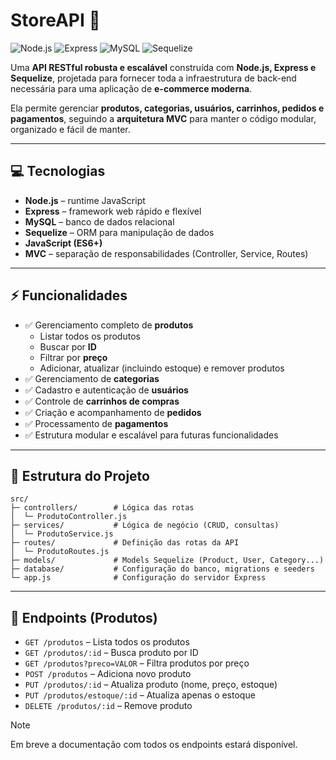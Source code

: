 # StoreAPI 🚀

![Node.js](https://img.shields.io/badge/Node.js-339933?style=for-the-badge&logo=node.js&logoColor=white)
![Express](https://img.shields.io/badge/Express-000000?style=for-the-badge&logo=express&logoColor=white)
![MySQL](https://img.shields.io/badge/MySQL-4479A1?style=for-the-badge&logo=mysql&logoColor=white)
![Sequelize](https://img.shields.io/badge/Sequelize-52B0E7?style=for-the-badge&logo=sequelize&logoColor=white)

Uma **API RESTful robusta e escalável** construída com **Node.js, Express e Sequelize**, projetada para fornecer toda a infraestrutura de back-end necessária para uma aplicação de **e-commerce moderna**.  

Ela permite gerenciar **produtos, categorias, usuários, carrinhos, pedidos e pagamentos**, seguindo a **arquitetura MVC** para manter o código modular, organizado e fácil de manter.

---

## 💻 Tecnologias

- **Node.js** – runtime JavaScript  
- **Express** – framework web rápido e flexível  
- **MySQL** – banco de dados relacional  
- **Sequelize** – ORM para manipulação de dados  
- **JavaScript (ES6+)**  
- **MVC** – separação de responsabilidades (Controller, Service, Routes)

---

## ⚡ Funcionalidades

- ✅ Gerenciamento completo de **produtos**  
  - Listar todos os produtos  
  - Buscar por **ID**  
  - Filtrar por **preço**  
  - Adicionar, atualizar (incluindo estoque) e remover produtos  
- ✅ Gerenciamento de **categorias**  
- ✅ Cadastro e autenticação de **usuários**  
- ✅ Controle de **carrinhos de compras**  
- ✅ Criação e acompanhamento de **pedidos**  
- ✅ Processamento de **pagamentos**  
- ✅ Estrutura modular e escalável para futuras funcionalidades

---

## 📂 Estrutura do Projeto
```text
src/
├─ controllers/        # Lógica das rotas
│  └─ ProdutoController.js
├─ services/           # Lógica de negócio (CRUD, consultas)
│  └─ ProdutoService.js
├─ routes/             # Definição das rotas da API
│  └─ ProdutoRoutes.js
├─ models/             # Models Sequelize (Product, User, Category...)
├─ database/           # Configuração do banco, migrations e seeders
└─ app.js              # Configuração do servidor Express
```


---

## 🔗 Endpoints (Produtos)

- `GET /produtos` – Lista todos os produtos  
- `GET /produtos/:id` – Busca produto por ID  
- `GET /produtos?preco=VALOR` – Filtra produtos por preço  
- `POST /produtos` – Adiciona novo produto  
- `PUT /produtos/:id` – Atualiza produto (nome, preço, estoque)  
- `PUT /produtos/estoque/:id` – Atualiza apenas o estoque  
- `DELETE /produtos/:id` – Remove produto 

> [!NOTE]
>Em breve a documentação com todos os endpoints estará disponível.
